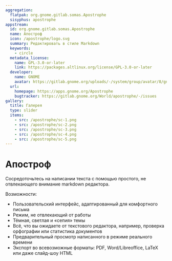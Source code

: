 ```yaml
---
aggregation:
  flatpak: org.gnome.gitlab.somas.Apostrophe
  sisyphus: apostrophe
appstream:
  id: org.gnome.gitlab.somas.Apostrophe
  name: Апостроф
  icon: /apostrophe/logo.svg
  summary: Редактировать в стиле Markdown
  keywords:
    - circle
  metadata_license:
    name: GPL-3.0-or-later
    link: https://packages.altlinux.org/license/GPL-3.0-or-later
  developer:
    name: GNOME
    avatar: https://gitlab.gnome.org/uploads/-/system/group/avatar/8/gnomelogo.png?width=48
  url:
    homepage: https://apps.gnome.org/Apostrophe
    bugtracker: https://gitlab.gnome.org/World/apostrophe/-/issues
gallery:
  title: Галерея
  type: slider
  items:
    - src: /apostrophe/sc-1.png
    - src: /apostrophe/sc-2.png
    - src: /apostrophe/sc-3.png
    - src: /apostrophe/sc-4.png
    - src: /apostrophe/sc-5.png
---
```


# Апостроф

Сосредоточьтесь на написании текста с помощью простого, не отвлекающего внимание markdown редактора.

Возможности:

- Пользовательский интерфейс, адаптированный для комфортного письма
- Режим, не отвлекающий от работы
- Тёмная, светлая и «сепия» темы
- Всё, что вы ожидаете от текстового редактора, например, проверка орфографии или статистика документов
- Предварительный просмотр написанного в режиме реального времени
- Экспорт во всевозможные форматы: PDF, Word/Libreoffice, LaTeX или даже слайд-шоу HTML

<AGWGallery />

<!--@include: @apps/.parts/install/content-repo.md-->
<!--@include: @apps/.parts/install/content-flatpak.md-->
